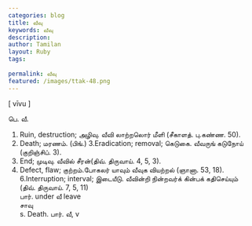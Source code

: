 ```yaml
---
categories: blog
title: வீவு
keywords: வீவு
description: 
author: Tamilan
layout: Ruby
tags: 
 
permalink: வீவு
featured: /images/ttak-48.png
---
```

  
[ vīvu ]  
  
பெ. வீ.   
1. Ruin, destruction; அழிவு. வீவி லாற்றலொர் மீளி (சீகாளத். பு.கண்ண. 50).   
2. Death; மரணம். (பிங்.) 3.Eradication; removal; கெடுகை. வீவருங் கடுநோய் (குறிஞ்சிப். 3).   
4. End; முடிவு. வீவில் சீரன்(திவ். திருவாய். 4, 5, 3).   
5. Defect, flaw; குற்றம்.போகலர் யாவும் வீவுக வியற்றல் (ஞானா. 53, 18). 6.Interruption; interval; இடையீடு. வீவின்றி நின்றவர்க் கின்பக் கதிசெய்யும் (திவ். திருவாய். 7, 5, 11)  
பார். under வீ leave  
சாவு  
s. Death. பார். வீ, v